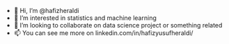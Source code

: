 - 👋 Hi, I’m @hafizheraldi
- 👀 I’m interested in statistics and machine learning
- 💞️ I’m looking to collaborate on data science project or something related
- 📫 You can see me more on linkedin.com/in/hafizyusufheraldi/

<!---
hafizheraldi/hafizheraldi is a ✨ special ✨ repository because its `README.md` (this file) appears on your GitHub profile.
You can click the Preview link to take a look at your changes.
--->
